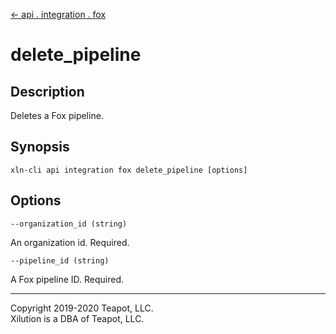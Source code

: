 [<- api . integration . fox](index.md)

# delete_pipeline

## Description

Deletes a Fox pipeline.

## Synopsis

```
xln-cli api integration fox delete_pipeline [options]
```

## Options

`--organization_id (string)`

An organization id. Required.

`--pipeline_id (string)`

A Fox pipeline ID. Required.

---

Copyright 2019-2020 Teapot, LLC.  
Xilution is a DBA of Teapot, LLC.
